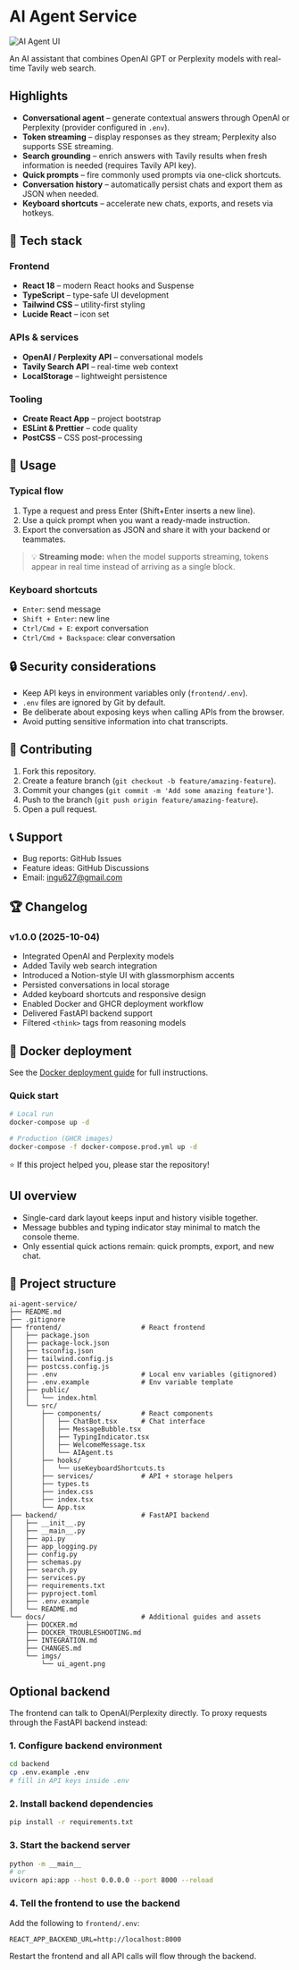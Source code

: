 # AI Agent Service

![AI Agent UI](docs/imgs/ui_agent.png)

An AI assistant that combines OpenAI GPT or Perplexity models with real-time Tavily web search.

## Highlights

- **Conversational agent** – generate contextual answers through OpenAI or Perplexity (provider configured in `.env`).
- **Token streaming** – display responses as they stream; Perplexity also supports SSE streaming.
- **Search grounding** – enrich answers with Tavily results when fresh information is needed (requires Tavily API key).
- **Quick prompts** – fire commonly used prompts via one-click shortcuts.
- **Conversation history** – automatically persist chats and export them as JSON when needed.
- **Keyboard shortcuts** – accelerate new chats, exports, and resets via hotkeys.

## 🔧 Tech stack

### Frontend

- **React 18** – modern React hooks and Suspense
- **TypeScript** – type-safe UI development
- **Tailwind CSS** – utility-first styling
- **Lucide React** – icon set

### APIs & services

- **OpenAI / Perplexity API** – conversational models
- **Tavily Search API** – real-time web context
- **LocalStorage** – lightweight persistence

### Tooling

- **Create React App** – project bootstrap
- **ESLint & Prettier** – code quality
- **PostCSS** – CSS post-processing

## 🎯 Usage

### Typical flow

1. Type a request and press Enter (Shift+Enter inserts a new line).
2. Use a quick prompt when you want a ready-made instruction.
3. Export the conversation as JSON and share it with your backend or teammates.

> 💡 **Streaming mode:** when the model supports streaming, tokens appear in real time instead of arriving as a single block.

### Keyboard shortcuts

- `Enter`: send message
- `Shift + Enter`: new line
- `Ctrl/Cmd + E`: export conversation
- `Ctrl/Cmd + Backspace`: clear conversation

## 🔒 Security considerations

- Keep API keys in environment variables only (`frontend/.env`).
- `.env` files are ignored by Git by default.
- Be deliberate about exposing keys when calling APIs from the browser.
- Avoid putting sensitive information into chat transcripts.

## 🤝 Contributing

1. Fork this repository.
2. Create a feature branch (`git checkout -b feature/amazing-feature`).
3. Commit your changes (`git commit -m 'Add some amazing feature'`).
4. Push to the branch (`git push origin feature/amazing-feature`).
5. Open a pull request.

## 📞 Support

- Bug reports: GitHub Issues
- Feature ideas: GitHub Discussions
- Email: <ingu627@gmail.com>

## 🏆 Changelog

### v1.0.0 (2025-10-04)

- Integrated OpenAI and Perplexity models
- Added Tavily web search integration
- Introduced a Notion-style UI with glassmorphism accents
- Persisted conversations in local storage
- Added keyboard shortcuts and responsive design
- Enabled Docker and GHCR deployment workflow
- Delivered FastAPI backend support
- Filtered `<think>` tags from reasoning models

## 🐳 Docker deployment

See the [Docker deployment guide](docs/DOCKER.md) for full instructions.

### Quick start

```bash
# Local run
docker-compose up -d

# Production (GHCR images)
docker-compose -f docker-compose.prod.yml up -d
```

⭐ If this project helped you, please star the repository!

## UI overview

- Single-card dark layout keeps input and history visible together.
- Message bubbles and typing indicator stay minimal to match the console theme.
- Only essential quick actions remain: quick prompts, export, and new chat.

## 📁 Project structure

```text
ai-agent-service/
├── README.md
├── .gitignore
├── frontend/                    # React frontend
│   ├── package.json
│   ├── package-lock.json
│   ├── tsconfig.json
│   ├── tailwind.config.js
│   ├── postcss.config.js
│   ├── .env                     # Local env variables (gitignored)
│   ├── .env.example             # Env variable template
│   ├── public/
│   │   └── index.html
│   └── src/
│       ├── components/          # React components
│       │   ├── ChatBot.tsx      # Chat interface
│       │   ├── MessageBubble.tsx
│       │   ├── TypingIndicator.tsx
│       │   ├── WelcomeMessage.tsx
│       │   └── AIAgent.ts
│       ├── hooks/
│       │   └── useKeyboardShortcuts.ts
│       ├── services/            # API + storage helpers
│       ├── types.ts
│       ├── index.css
│       ├── index.tsx
│       └── App.tsx
├── backend/                     # FastAPI backend
│   ├── __init__.py
│   ├── __main__.py
│   ├── api.py
│   ├── app_logging.py
│   ├── config.py
│   ├── schemas.py
│   ├── search.py
│   ├── services.py
│   ├── requirements.txt
│   ├── pyproject.toml
│   ├── .env.example
│   └── README.md
└── docs/                        # Additional guides and assets
    ├── DOCKER.md
    ├── DOCKER_TROUBLESHOOTING.md
    ├── INTEGRATION.md
    ├── CHANGES.md
    └── imgs/
        └── ui_agent.png
```

## Optional backend

The frontend can talk to OpenAI/Perplexity directly. To proxy requests through the FastAPI backend instead:

### 1. Configure backend environment

```bash
cd backend
cp .env.example .env
# fill in API keys inside .env
```

### 2. Install backend dependencies

```bash
pip install -r requirements.txt
```

### 3. Start the backend server

```bash
python -m __main__
# or
uvicorn api:app --host 0.0.0.0 --port 8000 --reload
```

### 4. Tell the frontend to use the backend

Add the following to `frontend/.env`:

```env
REACT_APP_BACKEND_URL=http://localhost:8000
```

Restart the frontend and all API calls will flow through the backend.
